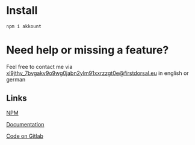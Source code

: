 # Install
```
npm i akkount
```


# Need help or missing a feature?
Feel free to contact me via [xl9jthv_7bvgakv9o9wg0jabn2ylm91xxrzzgt0e@firstdorsal.eu](mailto:xl9jthv_7bvgakv9o9wg0jabn2ylm91xxrzzgt0e@firstdorsal.eu) in english or german

## Links
[NPM](https://www.npmjs.com/package/akkount)

[Documentation](https://firstdorsal.eu/doc/akkount/)

[Code on Gitlab](https://git.firstdorsal.eu/firstdorsal/akkount)
